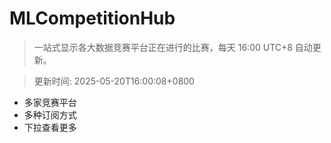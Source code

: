 # MLCompetitionHub

> 一站式显示各大数据竞赛平台正在进行的比赛，每天 16:00 UTC+8 自动更新。
  
> 更新时间: 2025-05-20T16:00:08+0800 

* 多家竞赛平台
* 多种订阅方式
* 下拉查看更多